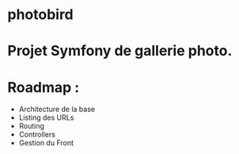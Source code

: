 photobird
=========

# Projet Symfony de gallerie photo.


# Roadmap :

- Architecture de la base
- Listing des URLs
- Routing
- Controllers
- Gestion du Front
